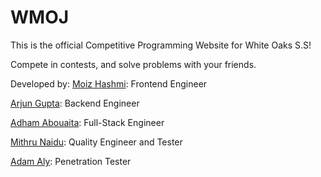 # WMOJ

This is the official Competitive Programming Website for White Oaks S.S!

Compete in contests, and solve problems with your friends.

Developed by:
[Moiz Hashmi](https://github.com/MoizDev): Frontend Engineer   

[Arjun Gupta](https://github.com/BarjunM): Backend Engineer   

[Adham Abouaita](https://github.com/AdhamAbouaita): Full-Stack Engineer   

[Mithru Naidu](https://github.com/supervoltpack): Quality Engineer and Tester   

[Adam Aly](https://github.com/Adbotdoescode): Penetration Tester
